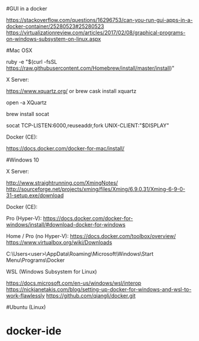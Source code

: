 #GUI in a docker

https://stackoverflow.com/questions/16296753/can-you-run-gui-apps-in-a-docker-container/25280523#25280523
https://virtualizationreview.com/articles/2017/02/08/graphical-programs-on-windows-subsystem-on-linux.aspx

#Mac OSX

ruby -e "$(curl -fsSL https://raw.githubusercontent.com/Homebrew/install/master/install)"

X Server:

https://www.xquartz.org/
or brew cask install xquartz

open -a XQuartz

brew install socat  

socat TCP-LISTEN:6000,reuseaddr,fork UNIX-CLIENT:\"$DISPLAY\"

Docker (CE):

https://docs.docker.com/docker-for-mac/install/

#Windows 10

X Server:

http://www.straightrunning.com/XmingNotes/
http://sourceforge.net/projects/xming/files/Xming/6.9.0.31/Xming-6-9-0-31-setup.exe/download

Docker (CE):

Pro (Hyper-V): 
https://docs.docker.com/docker-for-windows/install/#download-docker-for-windows

Home / Pro (no Hyper-V): 
https://docs.docker.com/toolbox/overview/
https://www.virtualbox.org/wiki/Downloads

C:\Users\<user>\AppData\Roaming\Microsoft\Windows\Start Menu\Programs\Docker

WSL (Windows Subsystem for Linux)

https://docs.microsoft.com/en-us/windows/wsl/interop
https://nickjanetakis.com/blog/setting-up-docker-for-windows-and-wsl-to-work-flawlessly
https://github.com/qiangli/docker.git


#Ubuntu (Linux)

# docker-ide
